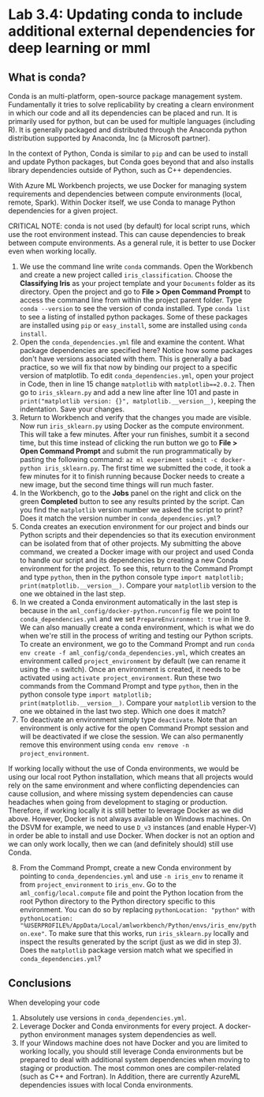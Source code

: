 # Lab 3.4: Updating conda to include additional external dependencies for deep learning or mml

## What is conda?

Conda is an multi-platform, open-source package management system. Fundamentally it tries to solve replicability by creating a clearn environment in which our code and all its dependencies can be placed and run. It is primarily used for python, but can be used for multiple languages (including R). It is generally packaged and distributed through the Anaconda python distribution supported by Anaconda, Inc (a Microsoft partner).

In the context of Python, Conda is similar to `pip` and can be used to install and update Python packages, but Conda goes beyond that and also installs library dependencies outside of Python, such as C++ dependencies.

With Azure ML Workbench projects, we use Docker for managing system requirements and dependencies between compute environments (local, remote, Spark). Within Docker itself, we use Conda to manage Python dependencies for a given project.

CRITICAL NOTE: conda is not used (by default) for local script runs, which use the root environment instead. This can cause dependencies to break between compute environments. As a general rule, it is better to use Docker even when working locally.

1. We use the command line write `conda` commands. Open the Workbench and create a new project called `iris_classification`. Choose the **Classifying Iris** as your project template and your `Documents` folder as its directory. Open the project and go to **File > Open Command Prompt** to access the command line from within the project parent folder. Type `conda --version` to see the version of conda installed. Type `conda list` to see a listing of installed python packages. Some of these packages are installed using `pip` or `easy_install`, some are installed using `conda install`.
2. Open the `conda_dependencies.yml` file and examine the content. What package dependencies are specified here? Notice how some packages don't have versions associated with them. This is generally a bad practice, so we will fix that now by binding our project to a specific version of matplotlib. To edit `conda_dependencies.yml`, open your project in Code, then in line 15 change `matplotlib` with `matplotlib==2.0.2`. Then go to `iris_sklearn.py` and add a new line after line 101 and paste in `print("matplotlib version: {}", matplotlib.__version__)`, keeping the indentation. Save your changes.
3. Return to Workbench and verify that the changes you made are visible. Now run `iris_sklearn.py` using Docker as the compute environment. This will take a few minutes. After your run finishes, sumbit it a second time, but this time instead of clicking the run button we go to **File > Open Command Prompt** and submit the run programmatically by pasting the following command: `az ml experiment submit -c docker-python iris_sklearn.py`. The first time we submitted the code, it took a few minutes for it to finish running because Docker needs to create a new image, but the second time things will run much faster.
4. In the Workbench, go to the **Jobs** panel on the right and click on the green **Completed** button to see any results printed by the script. Can you find the `matplotlib` version number we asked the script to print? Does it match the version number in `conda_dependencies.yml`?
5. Conda creates an execution environment for our project and binds our Python scripts and their dependencies so that its execution environment can be isolated from that of other projects. My submitting the above command, we created a Docker image with our project and used Conda to handle our script and its dependencies by creating a new Conda environment for the project. To see this, return to the Command Prompt and type `python`, then in the python console type `import matplotlib; print(matplotlib.__version__)`. Compare your `matplotlib` version to the one we obtained in the last step.
6. In we created a Conda environment automatically in the last step is because in the `aml_config/docker-python.runconfig` file we point to `conda_dependencies.yml` and we set `PrepareEnvironment: true` in line 9. We can also manually create a conda environment, which is what we do when we're still in the process of writing and testing our Python scripts. To create an environment, we go to the Command Prompt and run `conda env create -f aml_config/conda_dependencies.yml`, which creates an environment called `project_environment` by default (we can rename it using the `-n` switch). Once an environment is created, it needs to be activated using `activate project_environment`. Run these two commands from the Command Prompt and type `python`, then in the python console type `import matplotlib; print(matplotlib.__version__)`. Compare your `matplotlib` version to the one we obtained in the last two step. Which one does it match?
7. To deactivate an environment simply type `deactivate`. Note that an environment is only active for the open Command Prompt session and will be deactivated if we close the session. We can also permanently remove this environment using `conda env remove -n project_environment`.

If working locally without the use of Conda environments, we would be using our local root Python installation, which means that all projects would rely on the same environment and where conflicting dependencies can cause collusion, and where missing system dependencies can cause headaches when going from development to staging or production. Therefore, if working locally it is still better to leverage Docker as we did above. However, Docker is not always available on Windows machines. On the DSVM for example, we need to use `D_v3` instances (and enable Hyper-V) in order be able to install and use Docker. When docker is not an option and we can only work locally, then we can (and definitely should) still use Conda.

8. From the Command Prompt, create a new Conda environment by pointing to `conda_dependencies.yml` and use `-n iris_env` to rename it from `project_environment` to `iris_env`. Go to the `aml_config/local.compute` file and point the Python location from the root Python directory to the Python directory specific to this environment. You can do so by replacing `pythonLocation: "python"` with `pythonLocation: "%USERPROFILE%/AppData/Local/amlworkbench/Python/envs/iris_env/python.exe"`. To make sure that this works, run `iris_sklearn.py` locally and inspect the results generated by the script (just as we did in step 3). Does the `matplotlib` package version match what we specified in `conda_dependencies.yml`?

## Conclusions

When developing your code

1. Absolutely use versions in `conda_dependencies.yml`.
2. Leverage Docker and Conda environments for every project. A docker-python environment manages system dependencies as well.
3. If your Windows machine does not have Docker and you are limited to working locally, you should still leverage Conda environments but be prepared to deal with additional system dependencies when moving to staging or production. The most common ones are compiler-related (such as C++ and Fortran). In Addition, there are currently AzureML dependencies issues with local Conda environments.
